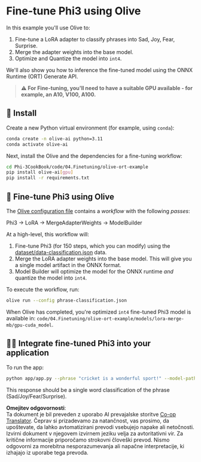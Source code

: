 <!--
CO_OP_TRANSLATOR_METADATA:
{
  "original_hash": "4164123a700fecd535d850f09506d72a",
  "translation_date": "2025-05-09T04:34:46+00:00",
  "source_file": "code/03.Finetuning/olive-ort-example/README.md",
  "language_code": "sl"
}
-->
# Fine-tune Phi3 using Olive

In this example you'll use Olive to:

1. Fine-tune a LoRA adapter to classify phrases into Sad, Joy, Fear, Surprise.  
1. Merge the adapter weights into the base model.  
1. Optimize and Quantize the model into `int4`.

We'll also show you how to inference the fine-tuned model using the ONNX Runtime (ORT) Generate API.

> **⚠️ For Fine-tuning, you'll need to have a suitable GPU available - for example, an A10, V100, A100.**

## 💾 Install

Create a new Python virtual environment (for example, using `conda`):

```bash
conda create -n olive-ai python=3.11
conda activate olive-ai
```

Next, install the Olive and the dependencies for a fine-tuning workflow:

```bash
cd Phi-3CookBook/code/04.Finetuning/olive-ort-example
pip install olive-ai[gpu]
pip install -r requirements.txt
```

## 🧪 Fine-tune Phi3 using Olive
The [Olive configuration file](../../../../../code/03.Finetuning/olive-ort-example/phrase-classification.json) contains a *workflow* with the following *passes*:

Phi3 -> LoRA -> MergeAdapterWeights -> ModelBuilder

At a high-level, this workflow will:

1. Fine-tune Phi3 (for 150 steps, which you can modify) using the [dataset/data-classification.json](../../../../../code/03.Finetuning/olive-ort-example/dataset/dataset-classification.json) data.  
1. Merge the LoRA adapter weights into the base model. This will give you a single model artifact in the ONNX format.  
1. Model Builder will optimize the model for the ONNX runtime *and* quantize the model into `int4`.

To execute the workflow, run:

```bash
olive run --config phrase-classification.json
```

When Olive has completed, you're optimized `int4` fine-tuned Phi3 model is available in: `code/04.Finetuning/olive-ort-example/models/lora-merge-mb/gpu-cuda_model`.

## 🧑‍💻 Integrate fine-tuned Phi3 into your application 

To run the app:

```bash
python app/app.py --phrase "cricket is a wonderful sport!" --model-path models/lora-merge-mb/gpu-cuda_model
```

This response should be a single word classification of the phrase (Sad/Joy/Fear/Surprise).

**Omejitev odgovornosti**:  
Ta dokument je bil preveden z uporabo AI prevajalske storitve [Co-op Translator](https://github.com/Azure/co-op-translator). Čeprav si prizadevamo za natančnost, vas prosimo, da upoštevate, da lahko avtomatizirani prevodi vsebujejo napake ali netočnosti. Izvirni dokument v njegovem izvirnem jeziku velja za avtoritativni vir. Za kritične informacije priporočamo strokovni človeški prevod. Nismo odgovorni za morebitna nesporazumevanja ali napačne interpretacije, ki izhajajo iz uporabe tega prevoda.